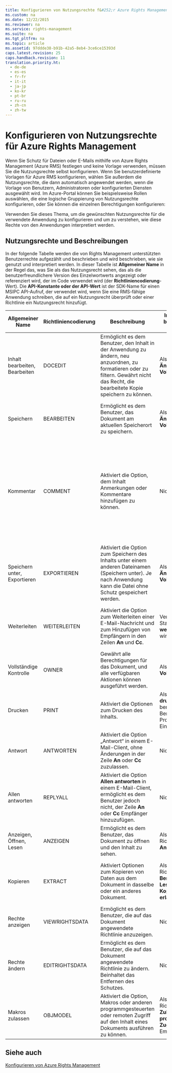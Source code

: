 ```yaml
---
title: Konfigurieren von Nutzungsrechte f&#252;r Azure Rights Management
ms.custom: na
ms.date: 12/22/2015
ms.reviewer: na
ms.service: rights-management
ms.suite: na
ms.tgt_pltfrm: na
ms.topic: article
ms.assetid: 97ddde38-b91b-42a5-8eb4-3ce6ce15393d
caps.latest.revision: 25
caps.handback.revision: 11
translation.priority.ht: 
  - de-de
  - es-es
  - fr-fr
  - it-it
  - ja-jp
  - ko-kr
  - pt-br
  - ru-ru
  - zh-cn
  - zh-tw
---
```

# Konfigurieren von Nutzungsrechte f&#252;r Azure Rights Management
Wenn Sie Schutz für Dateien oder E-Mails mithilfe von Azure Rights Management (Azure RMS) festlegen und keine Vorlage verwenden, müssen Sie die Nutzungsrechte selbst konfigurieren. Wenn Sie benutzerdefinierte Vorlagen für Azure RMS konfigurieren, wählen Sie außerdem die Nutzungsrechte, die dann automatisch angewendet werden, wenn die Vorlage von Benutzern, Administratoren oder konfigurierten Diensten ausgewählt wird. Im Azure-Portal können Sie beispielsweise Rollen auswählen, die eine logische Gruppierung von Nutzungsrechte konfigurieren, oder Sie können die einzelnen Berechtigungen konfigurieren:

Verwenden Sie dieses Thema, um die gewünschten Nutzungsrechte für die verwendete Anwendung zu konfigurieren und um zu verstehen, wie diese Rechte von den Anwendungen interpretiert werden.

## Nutzungsrechte und Beschreibungen
In der folgende Tabelle werden die von Rights Management unterstützten Benutzerrechte aufgezählt und beschrieben und wird beschrieben, wie sie genutzt und interpretiert werden. In dieser Tabelle ist **Allgemeiner Name** in der Regel das, was Sie als das Nutzungsrecht sehen, das als die benutzerfreundlichere Version des Einzelwortwerts angezeigt oder referenziert wird, der im Code verwendet wird (der **Richtliniencodierung**-Wert). Die **API-Konstante oder der API-Wert** ist der SDK-Name für einen MSIPC API-Aufruf, der verwendet wird, wenn Sie eine RMS-fähige Anwendung schreiben, die auf ein Nutzungsrecht überprüft oder einer Richtlinie ein Nutzungsrecht hinzufügt.

|Allgemeiner Name|Richtliniencodierung|Beschreibung|Implementierung in benutzerdefinierten Office-Rechten|Name des Azure-Portals|Name in den AD RMS-Vorlagen|API-Konstante oder API-Wert|Zusätzliche Informationen|
|--------------------|------------------------|----------------|---------------------------------------------------------|--------------------------|-------------------------------|-------------------------------|-----------------------------|
|Inhalt bearbeiten, Bearbeiten|DOCEDIT|Ermöglicht es dem Benutzer, den Inhalt in der Anwendung zu ändern, neu anzuordnen, zu formatieren oder zu filtern. Gewährt nicht das Recht, die bearbeitete Kopie speichern zu können.|Als Teil der Optionen **Ändern** und **Vollzugriff**.|**Inhalt bearbeiten**|**Bearbeiten**|Nicht verfügbar|In Office-Anwendungen ermöglicht dieses Recht es den Benutzern auch, das Dokument zu speichern.|
|Speichern|BEARBEITEN|Ermöglicht es dem Benutzer, das Dokument am aktuellen Speicherort zu speichern.|Als Teil der Optionen **Ändern** und **Vollzugriff**.|**Datei speichern**|**Speichern**|IPC_GENERIC_WRITEL"EDIT"|In Office-Anwendungen ermöglicht dieses Recht es den Benutzern auch, das Dokument zu ändern.|
|Kommentar|COMMENT|Aktiviert die Option, dem Inhalt Anmerkungen oder Kommentare hinzufügen zu können.|Nicht implementiert.|Nicht implementiert.|Nicht implementiert.|IPC_GENERIC_COMMENTL"COMMENT"|Dieses Recht ist im SDK verfügbar, ist als eine Ad-hoc-Richtlinie im RMS-Schutz-Modul (RMSProtection) für Windows PowerShell verfügbar und wurde in einigen Anwendungen von Softwarelieferanten implementiert. Es wird allerdings nicht häufig verwendet und wird derzeit nicht vom Office-Anwendungen unterstützt.|
|Speichern unter, Exportieren|EXPORTIEREN|Aktiviert die Option zum Speichern des Inhalts unter einem anderen Dateinamen (Speichern unter). Je nach Anwendung kann die Datei ohne Schutz gespeichert werden.|Als Teil der Optionen **Ändern** und **Vollzugriff**.|**Inhalt exportieren (Speichern unter)**|**Exportieren (Speichern unter)**|IPC_GENERIC_EXPORTL"EXPORT"|Durch dieses Recht hat der Benutzer auch die Möglichkeit, andere Exportoptionen in Anwendungen auszuführen, beispielsweise **An OneNote senden**.|
|Weiterleiten|WEITERLEITEN|Aktiviert die Option zum Weiterleiten einer E-Mail-Nachricht und zum Hinzufügen von Empfängern in den Zeilen **An** und **Cc**.|Verweigert, wenn die Standardrichtlinie **Nicht weiterleiten** verwendet wird.|**Weiterleiten**|**Weiterleiten**|IPC_EMAIL_FORWARDL"FORWARD"|Gestattet es dem Weiterleiter nicht, anderen Benutzern Berechtigungen als Teil des Weiterleitungsvorgangs zu gewähren.|
|Vollständige Kontrolle|OWNER|Gewährt alle Berechtigungen für das Dokument, und alle verfügbaren Aktionen können ausgeführt werden.|Als benutzerdefinierte **Vollzugriff**-Option.|**Vollständige Kontrolle**|**Vollständige Kontrolle**|IPC_GENERIC_ALLL"OWNER"|Umfasst die Möglichkeit, den Schutz zu entfernen.|
|Drucken|PRINT|Aktiviert die Optionen zum Drucken des Inhalts.|Als Option **Inhalt drucken** in benutzerdefinierten Berechtigungen. Keine Pro-Empfänger-Einstellung.|**Drucken**|**Drucken**|IPC_GENERIC_PRINTL"PRINT|Keine weiteren Informationen|
|Antwort|ANTWORTEN|Aktiviert die Option „Antwort“ in einem E-Mail-Client, ohne Änderungen in der Zeile **An** oder **Cc** zuzulassen.|Nicht verfügbar|**Antwort**|**Antwort**|IPC_EMAIL_REPLY|Keine weiteren Informationen|
|Allen antworten|REPLYALL|Aktiviert die Option **Allen antworten** in einem E-Mail-Client, ermöglicht es dem Benutzer jedoch nicht, der Zeile **An** oder **Cc** Empfänger hinzuzufügen.|Nicht verfügbar|**Allen antworten**|**Allen antworten**|IPC_EMAIL_REPLYALLL"REPLYALL"|Keine weiteren Informationen|
|Anzeigen, Öffnen, Lesen|ANZEIGEN|Ermöglicht es dem Benutzer, das Dokument zu öffnen und den Inhalt zu sehen.|Als benutzerdefinierte Richtlinie **Lesen**, Option **Anzeigen**.|**Inhalt anzeigen**|**Anzeigen**|IPC_GENERIC_READL"VIEW"|Keine weiteren Informationen|
|Kopieren|EXTRACT|Aktiviert Optionen zum Kopieren von Daten aus dem Dokument in dasselbe oder ein anderes Dokument.|Als benutzerdefinierte Richtlinienoption **Benutzern mit Lesezugriff das Kopieren des Inhalts erlauben**.|**Inhalt kopieren und extrahieren**|**Extract**|IPC_GENERIC_EXTRACTL"EXTRACT"|In einigen Anwendungen ermöglicht es auch, dass das gesamte Dokument ungeschützt gespeichert werden kann.|
|Rechte anzeigen|VIEWRIGHTSDATA|Ermöglicht es dem Benutzer, die auf das Dokument angewendete Richtlinie anzuzeigen.|Nicht implementiert.|**Zugewiesene Rechte anzeigen**|**Rechte anzeigen**|IPC_READ_RIGHTSL"VIEWRIGHTSDATA"|Von einigen Anwendungen ignoriert.|
|Rechte ändern|EDITRIGHTSDATA|Ermöglicht es dem Benutzer, die auf das Dokument angewendete Richtlinie zu ändern. Beinhaltet das Entfernen des Schutzes.|Nicht implementiert.|**Rechte ändern**|**Rechte bearbeiten**|IPC_WRITE_RIGHTSL"EDITRIGHTSDATA"|Keine weiteren Informationen|
|Makros zulassen|OBJMODEL|Aktiviert die Option, Makros oder anderen programmgesteuerten oder remoten Zugriff auf den Inhalt eines Dokuments ausführen zu können.|Als benutzerdefinierte Richtlinienoption zum **Zulassen von programmgesteuertem Zugriff**. Keine Pro-Empfänger-Einstellung.|**Makros zulassen**|**Makros zulassen**|Nicht verfügbar|Keine weiteren Informationen|

## Siehe auch
[Konfigurieren von Azure Rights Management](../../ems/AADRightsMgmt/Configuring-Azure-Rights-Management.md)

